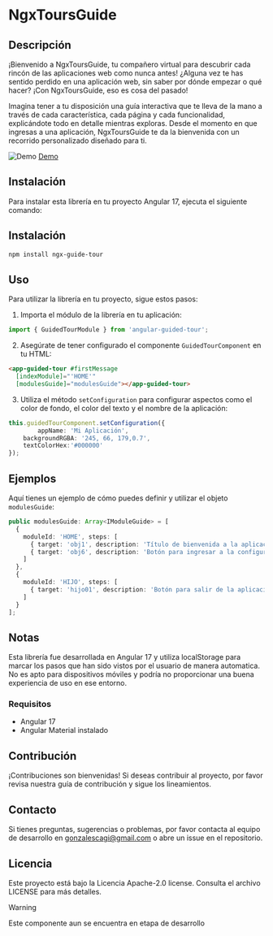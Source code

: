 # NgxToursGuide

## Descripción

¡Bienvenido a NgxToursGuide, tu compañero virtual para descubrir cada rincón de las aplicaciones web como nunca antes! ¿Alguna vez te has sentido perdido en una aplicación web, sin saber por dónde empezar o qué hacer? ¡Con NgxToursGuide, eso es cosa del pasado! 

Imagina tener a tu disposición una guía interactiva que te lleva de la mano a través de cada característica, cada página y cada funcionalidad, explicándote todo en detalle mientras exploras. Desde el momento en que ingresas a una aplicación, NgxToursGuide te da la bienvenida con un recorrido personalizado diseñado para ti.

![Demo](https://prnt.sc/ur1-L_1AB9jJ)
[Demo](https://prnt.sc/ur1-L_1AB9jJ)

## Instalación
Para instalar esta librería en tu proyecto Angular 17, ejecuta el siguiente comando:

## Instalación
```bash
npm install ngx-guide-tour
```

## Uso
Para utilizar la librería en tu proyecto, sigue estos pasos:

1. Importa el módulo de la librería en tu aplicación:

```typescript
import { GuidedTourModule } from 'angular-guided-tour';
```

2. Asegúrate de tener configurado el componente `GuidedTourComponent` en tu HTML:

```html
<app-guided-tour #firstMessage
  [indexModule]="'HOME'"
  [modulesGuide]="modulesGuide"></app-guided-tour>
```

3. Utiliza el método `setConfiguration` para configurar aspectos como el color de fondo, el color del texto y el nombre de la aplicación:

```typescript
this.guidedTourComponent.setConfiguration({
        appName: 'Mi Aplicación',
    backgroundRGBA: '245, 66, 179,0.7',
    textColorHex:'#000000'
});
```

## Ejemplos
Aquí tienes un ejemplo de cómo puedes definir y utilizar el objeto `modulesGuide`:

```typescript
public modulesGuide: Array<IModuleGuide> = [
  {
    moduleId: 'HOME', steps: [
      { target: 'obj1', description: 'Título de bienvenida a la aplicación'},
      { target: 'obj6', description: 'Botón para ingresar a la configuraciones de la aplicación'}
    ]
  },
  {
    moduleId: 'HIJO', steps: [
      { target: 'hijo01', description: 'Botón para salir de la aplicación'},
    ]
  }
];
```

## Notas
Esta librería fue desarrollada en Angular 17 y utiliza localStorage para marcar los pasos que han sido vistos por el usuario de manera automatica. No es apto para dispositivos móviles y podría no proporcionar una buena experiencia de uso en ese entorno.


### Requisitos
+ Angular 17
+ Angular Material instalado


## Contribución
¡Contribuciones son bienvenidas! Si deseas contribuir al proyecto, por favor revisa nuestra guía de contribución y sigue los lineamientos.

## Contacto
Si tienes preguntas, sugerencias o problemas, por favor contacta al equipo de desarrollo en gonzalescagi@gmail.com o abre un issue en el repositorio.

## Licencia
Este proyecto está bajo la Licencia Apache-2.0 license. Consulta el archivo LICENSE para más detalles.

> [!WARNING]
> Este componente aun se encuentra en etapa de desarrollo

